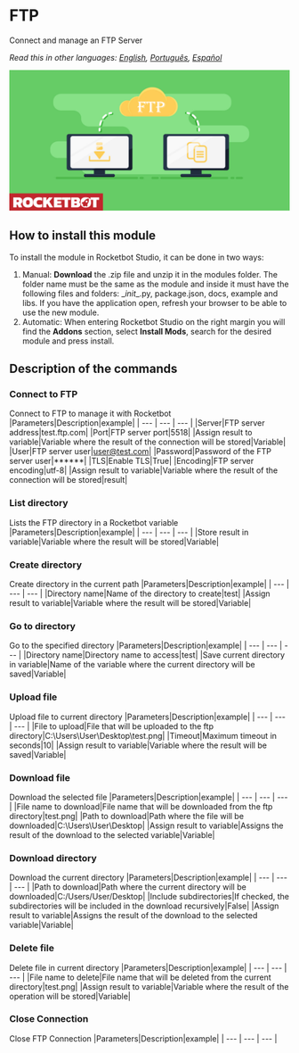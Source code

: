 # FTP
  
Connect and manage an FTP Server  

*Read this in other languages: [English](Manual_ftp_.md), [Português](Manual_ftp_.pr.md), [Español](Manual_ftp_.es.md)*
  
![banner](imgs/Banner_ftp_.png)
## How to install this module
  
To install the module in Rocketbot Studio, it can be done in two ways:
1. Manual: __Download__ the .zip file and unzip it in the modules folder. The folder name must be the same as the module and inside it must have the following files and folders: \__init__.py, package.json, docs, example and libs. If you have the application open, refresh your browser to be able to use the new module.
2. Automatic: When entering Rocketbot Studio on the right margin you will find the **Addons** section, select **Install Mods**, search for the desired module and press install.  


## Description of the commands

### Connect to FTP
  
Connect to FTP to manage it with Rocketbot
|Parameters|Description|example|
| --- | --- | --- |
|Server|FTP server address|test.ftp.com|
|Port|FTP server port|5518|
|Assign result to variable|Variable where the result of the connection will be stored|Variable|
|User|FTP server user|user@test.com|
|Password|Password of the FTP server user|******|
|TLS|Enable TLS|True|
|Encoding|FTP server encoding|utf-8|
|Assign result to variable|Variable where the result of the connection will be stored|result|

### List directory
  
Lists the FTP directory in a Rocketbot variable
|Parameters|Description|example|
| --- | --- | --- |
|Store result in variable|Variable where the result will be stored|Variable|

### Create directory
  
Create directory in the current path
|Parameters|Description|example|
| --- | --- | --- |
|Directory name|Name of the directory to create|test|
|Assign result to variable|Variable where the result will be stored|Variable|

### Go to directory
  
Go to the specified directory
|Parameters|Description|example|
| --- | --- | --- |
|Directory name|Directory name to access|test|
|Save current directory in variable|Name of the variable where the current directory will be saved|Variable|

### Upload file
  
Upload file to current directory
|Parameters|Description|example|
| --- | --- | --- |
|File to upload|File that will be uploaded to the ftp directory|C:\Users\User\Desktop\test.png|
|Timeout|Maximum timeout in seconds|10|
|Assign result to variable|Variable where the result will be saved|Variable|

### Download file
  
Download the selected file
|Parameters|Description|example|
| --- | --- | --- |
|File name to download|File name that will be downloaded from the ftp directory|test.png|
|Path to download|Path where the file will be downloaded|C:\Users\User\Desktop|
|Assign result to variable|Assigns the result of the download to the selected variable|Variable|

### Download directory
  
Download the current directory
|Parameters|Description|example|
| --- | --- | --- |
|Path to download|Path where the current directory will be downloaded|C:/Users/User/Desktop|
|Include subdirectories|If checked, the subdirectories will be included in the download recursively|False|
|Assign result to variable|Assigns the result of the download to the selected variable|Variable|

### Delete file
  
Delete file in current directory
|Parameters|Description|example|
| --- | --- | --- |
|File name to delete|File name that will be deleted from the current directory|test.png|
|Assign result to variable|Variable where the result of the operation will be stored|Variable|

### Close Connection
  
Close FTP Connection
|Parameters|Description|example|
| --- | --- | --- |
